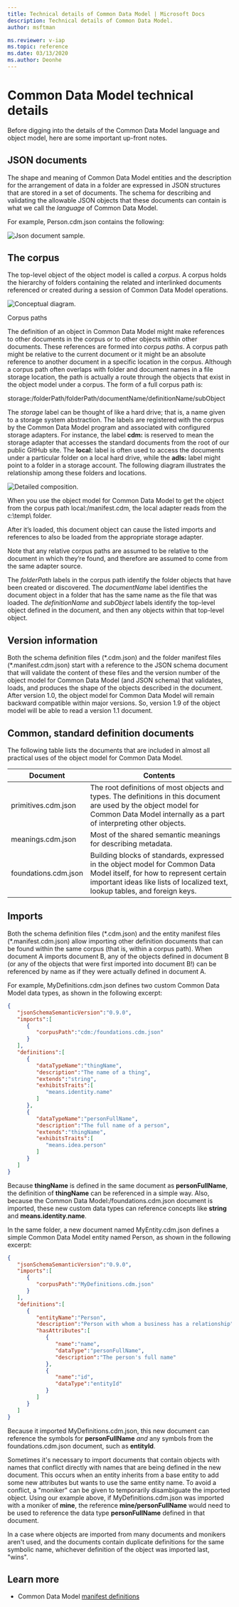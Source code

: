 ```yaml
---
title: Technical details of Common Data Model | Microsoft Docs
description: Technical details of Common Data Model.
author: msftman

ms.reviewer: v-iap
ms.topic: reference 
ms.date: 03/13/2020
ms.author: Deonhe
---
```



# Common Data Model technical details

Before digging into the details of the Common Data Model language and object model, here are some important up-front notes.

## JSON documents


The shape and meaning of Common Data Model entities and the description for the arrangement of data in a folder are expressed in JSON structures that are stored in a set of documents. The schema for describing and validating the allowable JSON objects that these documents can contain is what we call the *language* of Common Data Model.

For example, Person.cdm.json contains the following:

![Json document sample.](../media/sdk/technical-details/json-doc-sample.png) 

## The corpus

The top-level object of the object model is called a *corpus*. A corpus holds the hierarchy of folders containing the related and interlinked documents referenced or created during a session of Common Data Model operations.


![Conceptual diagram.](../media/sdk/technical-details/conceptual-corpus-diagram.png) 

Corpus paths

The definition of an object in Common Data Model might make references to other documents in the corpus or to other objects within other documents. These references are formed into *corpus paths*. A corpus path might be relative to
the current document or it might be an absolute reference to another document in a specific location in the corpus. Although a corpus path often overlaps with folder and document names in a file storage location, the path is actually a
route through the objects that exist in the object model under a corpus. The form of a full corpus path is:

storage:/folderPath/folderPath/documentName/definitionName/subObject

The *storage* label can be thought of like a hard drive; that is, a name given to a storage system abstraction. The labels are registered with the corpus by the Common Data Model program and associated with configured storage adapters.
For instance, the label **cdm:** is reserved to mean the storage adapter that accesses the standard documents from the root of our public GitHub site. The **local:** label is often used to access the documents under a particular folder
on a local hard drive, while the **adls:** label might point to a folder in a storage account. The following diagram illustrates the relationship among these folders and locations.


![Detailed composition.](../media/sdk/technical-details/detailed-corpus-composition.png) 

When you use the object model for Common Data Model to get the object from the corpus path local:/manifest.cdm, the local adapter reads from the c:\\temp\\ folder.

After it’s loaded, this document object can cause the listed imports and references to also be loaded from the appropriate storage adapter.

Note that any relative corpus paths are assumed to be relative to the document in which they’re found, and therefore are assumed to come from the same adapter source.

The *folderPath* labels in the corpus path identify the folder objects that have been created or discovered. The *documentName* label identifies the document object in a folder that has the same name as the file that was loaded. The
*definitionName* and *subObject* labels identify the top-level object defined in the document, and then any objects within that top-level object.

## Version information


Both the schema definition files (\*.cdm.json) and the folder manifest files (\*.manifest.cdm.json) start with a reference to the JSON schema document that will validate the content of these files and the version number of the object
model for Common Data Model (and JSON schema) that validates, loads, and produces the shape of the objects described in the document. After version 1.0, the object model for Common Data Model will remain backward compatible within
major versions. So, version 1.9 of the object model will be able to read a version 1.1 document.

## Common, standard definition documents


The following table lists the documents that are included in almost all practical uses of the object model for Common Data Model.

| Document             | Contents                                                                                                                                                                                              |
|----------------------|-------------------------------------------------------------------------------------------------------------------------------------------------------------------------------------------------------|
| primitives.cdm.json  | The root definitions of most objects and types. The definitions in this document are used by the object model for Common Data Model internally as a part of interpreting other objects.               |
| meanings.cdm.json    | Most of the shared semantic meanings for describing metadata.                                                                                                                                         |
| foundations.cdm.json | Building blocks of standards, expressed in the object model for Common Data Model itself, for how to represent certain important ideas like lists of localized text, lookup tables, and foreign keys. |

## Imports


Both the schema definition files (\*.cdm.json) and the entity manifest files (\*.manifest.cdm.json) allow importing other definition documents that can be found within the same corpus (that is, within a corpus path). When document A
imports document B, any of the objects defined in document B (or any of the objects that were first imported into document B!) can be referenced by name as if they were actually defined in document A.

For example, MyDefinitions.cdm.json defines two custom Common Data Model data types, as shown in the following excerpt:

```json
{
   "jsonSchemaSemanticVersion":"0.9.0",
   "imports":[
      {
         "corpusPath":"cdm:/foundations.cdm.json"
      }
   ],
   "definitions":[
      {
         "dataTypeName":"thingName",
         "description":"The name of a thing",
         "extends":"string",
         "exhibitsTraits":[
            "means.identity.name"
         ]
      },
      {
         "dataTypeName":"personFullName",
         "description":"The full name of a person",
         "extends":"thingName",
         "exhibitsTraits":[
            "means.idea.person"
         ]
      }
   ]
}
```

Because **thingName** is defined in the same document as **personFullName**, the definition of **thingName** can be referenced in a simple way. Also, because the Common Data Model:/foundations.cdm.json document is imported, these new custom data types can reference concepts like **string** and **means.identity.name**.

In the same folder, a new document named MyEntity.cdm.json defines a simple Common Data Model entity named Person, as shown in the following excerpt:

```json
{
   "jsonSchemaSemanticVersion":"0.9.0",
   "imports":[
      {
         "corpusPath":"MyDefinitions.cdm.json"
      }
   ],
   "definitions":[
      {
         "entityName":"Person",
         "description":"Person with whom a business has a relationship",
         "hasAttributes":[
            {
               "name":"name",
               "dataType":"personFullName",
               "description":"The person's full name"
            },
            {
               "name":"id",
               "dataType":"entityId"
            }
         ]
      }
   ]
}
```

Because it imported MyDefinitions.cdm.json, this new document can reference the symbols for **personFullName** *and* any symbols from the foundations.cdm.json document, such as **entityId**.

Sometimes it's necessary to import documents that contain objects with names that conflict directly with names that are being defined in the new document. This occurs when an entity inherits from a base entity to add some new attributes but wants to use the same entity name. To avoid a conflict, a "moniker" can be given to temporarily disambiguate the imported object. Using our example above, if MyDefinitions.cdm.json was imported with a moniker of **mine**, the reference **mine/personFullName** would need to be used to reference the data type **personFullName** defined in that document.

In a case where objects are imported from many documents and monikers aren't used, and the documents contain duplicate definitions for the same symbolic name, whichever definition of the object was imported last, "wins".

## Learn more

- Common Data Model [manifest definitions](manifest.md)


